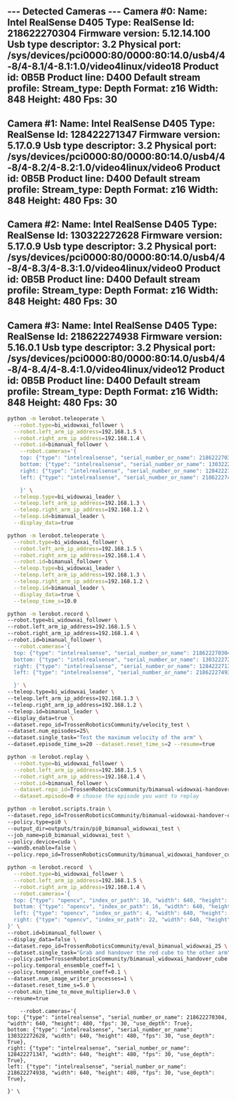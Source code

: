 --- Detected Cameras ---
Camera #0:
  Name: Intel RealSense D405
  Type: RealSense
  Id: 218622270304
  Firmware version: 5.12.14.100
  Usb type descriptor: 3.2
  Physical port: /sys/devices/pci0000:80/0000:80:14.0/usb4/4-8/4-8.1/4-8.1:1.0/video4linux/video18
  Product id: 0B5B
  Product line: D400
  Default stream profile:
    Stream_type: Depth
    Format: z16
    Width: 848
    Height: 480
    Fps: 30
--------------------
Camera #1:
  Name: Intel RealSense D405
  Type: RealSense
  Id: 128422271347
  Firmware version: 5.17.0.9
  Usb type descriptor: 3.2
  Physical port: /sys/devices/pci0000:80/0000:80:14.0/usb4/4-8/4-8.2/4-8.2:1.0/video4linux/video6
  Product id: 0B5B
  Product line: D400
  Default stream profile:
    Stream_type: Depth
    Format: z16
    Width: 848
    Height: 480
    Fps: 30
--------------------
Camera #2:
  Name: Intel RealSense D405
  Type: RealSense
  Id: 130322272628
  Firmware version: 5.17.0.9
  Usb type descriptor: 3.2
  Physical port: /sys/devices/pci0000:80/0000:80:14.0/usb4/4-8/4-8.3/4-8.3:1.0/video4linux/video0
  Product id: 0B5B
  Product line: D400
  Default stream profile:
    Stream_type: Depth
    Format: z16
    Width: 848
    Height: 480
    Fps: 30
--------------------
Camera #3:
  Name: Intel RealSense D405
  Type: RealSense
  Id: 218622274938
  Firmware version: 5.16.0.1
  Usb type descriptor: 3.2
  Physical port: /sys/devices/pci0000:80/0000:80:14.0/usb4/4-8/4-8.4/4-8.4:1.0/video4linux/video12
  Product id: 0B5B
  Product line: D400
  Default stream profile:
    Stream_type: Depth
    Format: z16
    Width: 848
    Height: 480
    Fps: 30
--------------------

```bash
python -m lerobot.teleoperate \
  --robot.type=bi_widowxai_follower \
  --robot.left_arm_ip_address=192.168.1.5 \
  --robot.right_arm_ip_address=192.168.1.4 \
  --robot.id=bimanual_follower \
    --robot.cameras='{
    top: {"type": "intelrealsense", "serial_number_or_name": 218622270304, "width": 640, "height": 480, "fps": 30, "use_depth": True},
    bottom: {"type": "intelrealsense", "serial_number_or_name": 130322272628, "width": 640, "height": 480, "fps": 30, "use_depth": True},
    right: {"type": "intelrealsense", "serial_number_or_name": 128422271347, "width": 640, "height": 480, "fps": 30, "use_depth": True},
    left: {"type": "intelrealsense", "serial_number_or_name": 218622274938, "width": 640, "height": 480, "fps": 30, "use_depth": True},

    }' \
  --teleop.type=bi_widowxai_leader \
  --teleop.left_arm_ip_address=192.168.1.3 \
  --teleop.right_arm_ip_address=192.168.1.2 \
  --teleop.id=bimanual_leader \
  --display_data=true

```

```bash
python -m lerobot.teleoperate \
  --robot.type=bi_widowxai_follower \
  --robot.left_arm_ip_address=192.168.1.5 \
  --robot.right_arm_ip_address=192.168.1.4 \
  --robot.id=bimanual_follower \
  --teleop.type=bi_widowxai_leader \
  --teleop.left_arm_ip_address=192.168.1.3 \
  --teleop.right_arm_ip_address=192.168.1.2 \
  --teleop.id=bimanual_leader \
  --display_data=true \
  --teleop_time_s=10.0
  ```


  ```bash
  python -m lerobot.record \
  --robot.type=bi_widowxai_follower \
  --robot.left_arm_ip_address=192.168.1.5 \
  --robot.right_arm_ip_address=192.168.1.4 \
  --robot.id=bimanual_follower \
    --robot.cameras='{
    top: {"type": "intelrealsense", "serial_number_or_name": 218622270304, "width": 640, "height": 480, "fps": 30, "use_depth": True},
    bottom: {"type": "intelrealsense", "serial_number_or_name": 130322272628, "width": 640, "height": 480, "fps": 30, "use_depth": True},
    right: {"type": "intelrealsense", "serial_number_or_name": 128422271347, "width": 640, "height": 480, "fps": 30, "use_depth": True},
    left: {"type": "intelrealsense", "serial_number_or_name": 218622274938, "width": 640, "height": 480, "fps": 30, "use_depth": True},

    }' \
  --teleop.type=bi_widowxai_leader \
  --teleop.left_arm_ip_address=192.168.1.3 \
  --teleop.right_arm_ip_address=192.168.1.2 \
  --teleop.id=bimanual_leader \
  --display_data=true \
  --dataset.repo_id=TrossenRoboticsCommunity/velocity_test \
  --dataset.num_episodes=25\
  --dataset.single_task="Test the maximum velocity of the arm" \
  --dataset.episode_time_s=20 --dataset.reset_time_s=2 --resume=true
  ```


  ```bash
  python -m lerobot.replay \
    --robot.type=bi_widowxai_follower \
    --robot.left_arm_ip_address=192.168.1.5 \
    --robot.right_arm_ip_address=192.168.1.4 \
    --robot.id=bimanual_follower \
    --dataset.repo_id=TrossenRoboticsCommunity/bimanual-widowxai-handover-cube_01 \
    --dataset.episode=0 # choose the episode you want to replay
  ```


  ```bash
  python -m lerobot.scripts.train \
  --dataset.repo_id=TrossenRoboticsCommunity/bimanual-widowxai-handover-cube_01 \
  --policy.type=pi0 \
  --output_dir=outputs/train/pi0_bimanual_widowxai_test \
  --job_name=pi0_bimanual_widowxai_test \
  --policy.device=cuda \
  --wandb.enable=false \
  --policy.repo_id=TrossenRoboticsCommunity/bimanual_widowxai_handover_cube_pi0
  ```


  ```bash
  python -m lerobot.record  \
    --robot.type=bi_widowxai_follower \
    --robot.left_arm_ip_address=192.168.1.5 \
    --robot.right_arm_ip_address=192.168.1.4 \
    --robot.cameras='{
    top: {"type": "opencv", "index_or_path": 10, "width": 640, "height": 480, "fps": 30},
    bottom: {"type": "opencv", "index_or_path": 16, "width": 640, "height": 480, "fps": 30},
    left: {"type": "opencv", "index_or_path": 4, "width": 640, "height": 480, "fps": 30},
    right: {"type": "opencv", "index_or_path": 22, "width": 640, "height": 480, "fps": 30}
  }' \
  --robot.id=bimanual_follower \
  --display_data=false \
  --dataset.repo_id=TrossenRoboticsCommunity/eval_bimanual_widowxai_25 \
  --dataset.single_task="Grab and handover the red cube to the other arm" \
  --policy.path=TrossenRoboticsCommunity/bimanual_widowxai_handover_cube \
  --policy.temporal_ensemble_coeff=1 \
  --policy.temporal_ensemble_coeff=0.1 \
  --dataset.num_image_writer_processes=1 \
  --dataset.reset_time_s=5.0 \
  --robot.min_time_to_move_multiplier=3.0 \
  --resume=true

  ```

        --robot.cameras='{
    top: {"type": "intelrealsense", "serial_number_or_name": 218622270304, "width": 640, "height": 480, "fps": 30, "use_depth": True},
    bottom: {"type": "intelrealsense", "serial_number_or_name": 130322272628, "width": 640, "height": 480, "fps": 30, "use_depth": True},
    right: {"type": "intelrealsense", "serial_number_or_name": 128422271347, "width": 640, "height": 480, "fps": 30, "use_depth": True},
    left: {"type": "intelrealsense", "serial_number_or_name": 218622274938, "width": 640, "height": 480, "fps": 30, "use_depth": True},

    }' \
